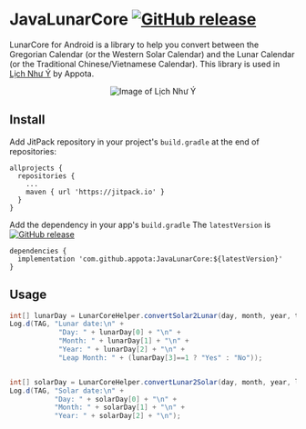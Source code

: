 # JavaLunarCore [![GitHub release](https://img.shields.io/badge/version-v1.0-green.svg)](https://github.com/appota/JavaLunarCore/releases/)

LunarCore for Android is a library to help you convert between the Gregorian Calendar (or the Western Solar Calendar) and the Lunar Calendar (or the Traditional Chinese/Vietnamese Calendar).
This library is used in [Lịch
 Như Ý](https://play.google.com/store/apps/details?id=com.material.lichnhuy) by Appota.
 
  <p align="center"> 
    <img src="https://lh3.ggpht.com/OJqe8eU5repOIZZ-fVpT1pqPlYlaUi_mwvqNRWINKUZLyu1dvI2wEbzbFMuEqioEwPU=w1280-h665-rw" alt="Image of Lịch Như Ý">
 </p>
 

 
## Install
 
Add JitPack repository in your project's `build.gradle` at the end of repositories:

```
allprojects {
  repositories {
    ...
    maven { url 'https://jitpack.io' }
  }
}
```

Add the dependency in your app's `build.gradle`
The `latestVersion` is  [![GitHub release](https://img.shields.io/badge/version-v1.0-green.svg)](https://github.com/appota/JavaLunarCore/releases/)
```
dependencies {
  implementation 'com.github.appota:JavaLunarCore:${latestVersion}'
}
```

## Usage

```java
int[] lunarDay = LunarCoreHelper.convertSolar2Lunar(day, month, year, timeZone);
Log.d(TAG, "Lunar date:\n" +
            "Day: " + lunarDay[0] + "\n" +
            "Month: " + lunarDay[1] + "\n" +
            "Year: " + lunarDay[2] + "\n" +
            "Leap Month: " + (lunarDay[3]==1 ? "Yes" : "No"));


int[] solarDay = LunarCoreHelper.convertLunar2Solar(day, month, year, lunarLeapMonth, timeZone);
Log.d(TAG, "Solar date:\n" +
           "Day: " + solarDay[0] + "\n" +
           "Month: " + solarDay[1] + "\n" +
           "Year: " + solarDay[2] + "\n");
```
